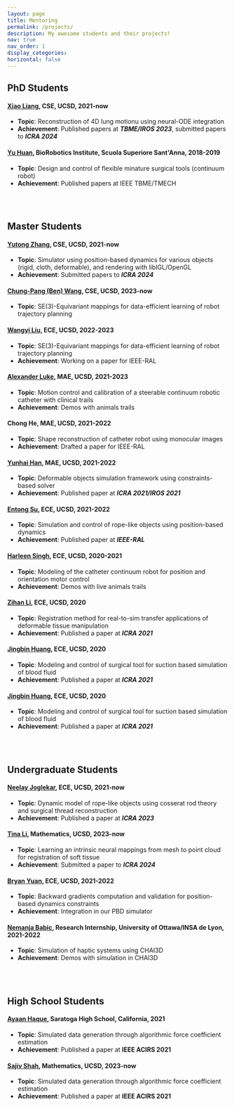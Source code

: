 ```yaml
---
layout: page
title: Mentoring
permalink: /projects/
description: My awesome students and their projects!
nav: true
nav_order: 1
display_categories: 
horizontal: false
---
```

## PhD Students
#### [Xiao Liang](https://scholar.google.com/citations?user=ttPvRhIAAAAJ), CSE, UCSD, 2021-now
- **Topic**: Reconstruction of 4D lung motionu using neural-ODE integration
- **Achievement**: Published papers at ***TBME/IROS 2023***, submitted papers to ***ICRA 2024***

#### [Yu Huan](https://scholar.google.it/citations?user=9uBR0zsAAAAJ), BioRobotics Institute, Scuola Superiore Sant'Anna, 2018-2019
- **Topic**: Design and control of flexible minature surgical tools (continuum robot)
- **Achievement**: Published papers at IEEE TBME/TMECH

<br/><br/>

## Master Students

#### [Yutong Zhang](https://www.linkedin.com/in/yutong-zhang-3137631a9/), CSE, UCSD, 2021-now
- **Topic**: Simulator using position-based dynamics for various objects (rigid, cloth, deformable), and rendering with libIGL/OpenGL
- **Achievement**: Submitted papers to ***ICRA 2024***

#### [Chung-Pang (Ben) Wang](https://www.linkedin.com/in/chung-pang-wang-62a449246/), CSE, UCSD, 2023-now
- **Topic**: SE(3)-Equivariant mappings for data-efficient learning of robot trajectory planning

#### [Wangyi Liu](https://www.linkedin.com/in/wangyi-liu-768368212/), ECE, UCSD, 2022-2023
- **Topic**: SE(3)-Equivariant mappings for data-efficient learning of robot trajectory planning
- **Achievement**: Working on a paper for IEEE-RAL

#### [Alexander Luke](https://www.linkedin.com/in/alexandercluke/), MAE, UCSD, 2021-2023
- **Topic**: Motion control and calibration of a steerable continuum robotic catheter with clinical trails
- **Achievement**: Demos with animals trails

#### Chong He, MAE, UCSD, 2021-2022
- **Topic**: Shape reconstruction of catheter robot using monocular images
- **Achievement**: Drafted a paper for IEEE-RAL

#### [Yunhai Han](https://y8han.github.io/), MAE, UCSD, 2021-2022
- **Topic**: Deformable objects simulation framework using constraints-based solver
- **Achievement**: Published paper at ***ICRA 2021/IROS 2021***

#### [Entong Su](https://entongsu.github.io/), ECE, UCSD, 2021-2022
- **Topic**: Simulation and control of rope-like objects using position-based dynamics
- **Achievement**: Published paper at ***IEEE-RAL***

#### [Harleen Singh](https://www.linkedin.com/in/harleen-singh/), ECE, UCSD, 2020-2021
- **Topic**: Modeling of the catheter continuum robot for position and orientation motor control
- **Achievement**: Demos with live animals trails

#### [Zihan Li](https://www.linkedin.com/in/zayn-zihan-li/), ECE, UCSD, 2020
- **Topic**: Registration method for real-to-sim transfer applications of deformable tissue manipulation
- **Achievement**: Published a paper at ***ICRA 2021***

#### [Jingbin Huang](https://www.linkedin.com/in/jingbinhuang/), ECE, UCSD, 2020
- **Topic**: Modeling and control of surgical tool for suction based simulation of blood fluid
- **Achievement**: Published a paper at ***ICRA 2021***

#### [Jingbin Huang](https://www.linkedin.com/in/jingbinhuang/), ECE, UCSD, 2020
- **Topic**: Modeling and control of surgical tool for suction based simulation of blood fluid
- **Achievement**: Published a paper at ***ICRA 2021***

<br/><br/>

## Undergraduate Students

#### [Neelay Joglekar](https://www.linkedin.com/in/neelay-joglekar-1848561b3/), ECE, UCSD, 2021-now
- **Topic**: Dynamic model of rope-like objects using cosserat rod theory and surgical thread reconstruction
- **Achievement**: Published a paper at ***ICRA 2023***

#### [Tina Li](https://www.linkedin.com/in/neelay-joglekar-1848561b3/), Mathematics, UCSD, 2023-now
- **Topic**: Learning an intrinsic neural mappings from mesh to point cloud for registration of soft tissue
- **Achievement**: Submitted a paper to ***ICRA 2024***

#### [Bryan Yuan](https://www.linkedin.com/in/neelay-joglekar-1848561b3/), ECE, UCSD, 2021-2022
- **Topic**: Backward gradients computation and validation for position-based dynamics constraints
- **Achievement**: Integration in our PBD simulator

#### [Nemanja Babic](https://www.linkedin.com/in/neelay-joglekar-1848561b3/), Research Internship, University of Ottawa/INSA de Lyon, 2021-2022
- **Topic**: Simulation of haptic systems using CHAI3D
- **Achievement**: Demos with simulation in CHAI3D

<br/><br/>

## High School Students

#### [Ayaan Haque](https://www.ayaanzhaque.me), Saratoga High School, California, 2021
- **Topic**: Simulated data generation through algorithmic force coefficient estimation
- **Achievement**: Published a paper at **IEEE ACIRS 2021**

#### [Sajiv Shah](https://sajiv.notion.site/sajiv/Hi-I-m-Sajiv-a2ea2863339e43679b38eaddc36617cf), Mathematics, UCSD, 2023-now
- **Topic**: Simulated data generation through algorithmic force coefficient estimation
- **Achievement**: Published a paper at **IEEE ACIRS 2021**